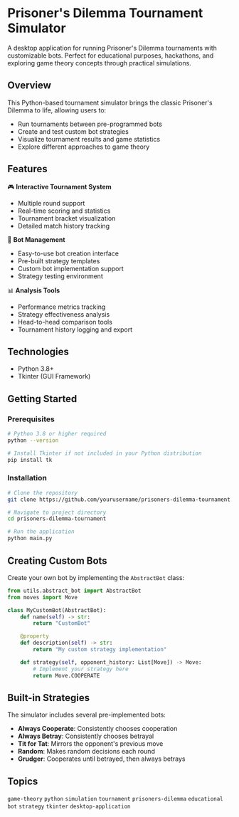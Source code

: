 # Prisoner's Dilemma Tournament Simulator

A desktop application for running Prisoner's Dilemma tournaments with customizable bots. Perfect for educational purposes, hackathons, and exploring game theory concepts through practical simulations.

## Overview

This Python-based tournament simulator brings the classic Prisoner's Dilemma to life, allowing users to:
- Run tournaments between pre-programmed bots
- Create and test custom bot strategies
- Visualize tournament results and game statistics
- Explore different approaches to game theory

## Features

🎮 **Interactive Tournament System**
- Multiple round support
- Real-time scoring and statistics
- Tournament bracket visualization
- Detailed match history tracking

🤖 **Bot Management**
- Easy-to-use bot creation interface
- Pre-built strategy templates
- Custom bot implementation support
- Strategy testing environment

📊 **Analysis Tools**
- Performance metrics tracking
- Strategy effectiveness analysis
- Head-to-head comparison tools
- Tournament history logging and export

## Technologies

- Python 3.8+
- Tkinter (GUI Framework)

## Getting Started

### Prerequisites
```bash
# Python 3.8 or higher required
python --version

# Install Tkinter if not included in your Python distribution
pip install tk
```

### Installation
```bash
# Clone the repository
git clone https://github.com/yourusername/prisoners-dilemma-tournament.git

# Navigate to project directory
cd prisoners-dilemma-tournament

# Run the application
python main.py
```

## Creating Custom Bots

Create your own bot by implementing the `AbstractBot` class:

```python
from utils.abstract_bot import AbstractBot
from moves import Move

class MyCustomBot(AbstractBot):
    def name(self) -> str:
        return "CustomBot"

    @property
    def description(self) -> str:
        return "My custom strategy implementation"

    def strategy(self, opponent_history: List[Move]) -> Move:
        # Implement your strategy here
        return Move.COOPERATE
```

## Built-in Strategies

The simulator includes several pre-implemented bots:

- **Always Cooperate**: Consistently chooses cooperation
- **Always Betray**: Consistently chooses betrayal
- **Tit for Tat**: Mirrors the opponent's previous move
- **Random**: Makes random decisions each round
- **Grudger**: Cooperates until betrayed, then always betrays


## Topics

`game-theory` `python` `simulation` `tournament` `prisoners-dilemma` `educational` `bot` `strategy` `tkinter` `desktop-application`
